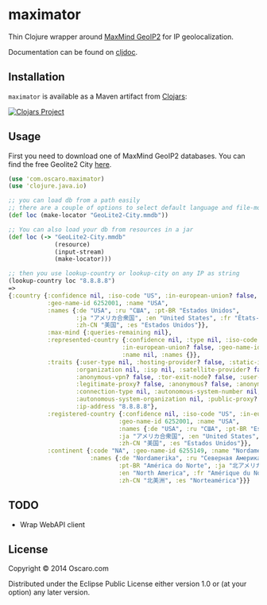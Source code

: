 # maximator

Thin Clojure wrapper around [MaxMind GeoIP2](http://dev.maxmind.com/geoip/#GeoIP2) for IP geolocalization.

Documentation can be found on [cljdoc](https://cljdoc.org/d/com.oscaro/maximator/CURRENT).

## Installation

`maximator` is available as a Maven artifact from
[Clojars](http://clojars.org/com.oscaro/maximator):

[![Clojars Project](http://clojars.org/com.oscaro/maximator/latest-version.svg)](http://clojars.org/com.oscaro/maximator)


## Usage

First you need to download one of MaxMind GeoIP2 databases. You can find the free Geolite2 City [here](http://dev.maxmind.com/geoip/geoip2/geolite2/).

```clojure
(use 'com.oscaro.maximator)
(use 'clojure.java.io)

;; you can load db from a path easily
;; there are a couple of options to select default language and file-mode, see docstring
(def loc (make-locator "GeoLite2-City.mmdb"))

;; You can also load your db from resources in a jar
(def loc (-> "GeoLite2-City.mmdb"
             (resource)
             (input-stream)
             (make-locator)))

;; then you use lookup-country or lookup-city on any IP as string
(lookup-country loc "8.8.8.8")
=>
{:country {:confidence nil, :iso-code "US", :in-european-union? false,
           :geo-name-id 6252001, :name "USA",
           :names {:de "USA", :ru "США", :pt-BR "Estados Unidos",
                   :ja "アメリカ合衆国", :en "United States", :fr "États-Unis",
                   :zh-CN "美国", :es "Estados Unidos"}},
           :max-mind {:queries-remaining nil},
           :represented-country {:confidence nil, :type nil, :iso-code nil,
                                :in-european-union? false, :geo-name-id nil,
                                :name nil, :names {}},
           :traits {:user-type nil, :hosting-provider? false, :static-ip-score nil,
                   :organization nil, :isp nil, :satellite-provider? false,
                   :anonymous-vpn? false, :tor-exit-node? false, :user-count nil,
                   :legitimate-proxy? false, :anonymous? false, :anonymous-proxy? false,
                   :connection-type nil, :autonomous-system-number nil, :domain nil,
                   :autonomous-system-organization nil, :public-proxy? false,
                   :ip-address "8.8.8.8"},
           :registered-country {:confidence nil, :iso-code "US", :in-european-union? false,
                               :geo-name-id 6252001, :name "USA",
                               :names {:de "USA", :ru "США", :pt-BR "Estados Unidos",
                               :ja "アメリカ合衆国", :en "United States", :fr "États-Unis",
                               :zh-CN "美国", :es "Estados Unidos"}},
           :continent {:code "NA", :geo-name-id 6255149, :name "Nordamerika",
                       :names {:de "Nordamerika", :ru "Северная Америка",
                               :pt-BR "América do Norte", :ja "北アメリカ",
                               :en "North America", :fr "Amérique du Nord",
                               :zh-CN "北美洲", :es "Norteamérica"}}}
```

## TODO

 - Wrap WebAPI client

## License

Copyright © 2014 Oscaro.com

Distributed under the Eclipse Public License either version 1.0 or (at
your option) any later version.
